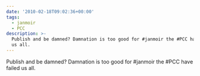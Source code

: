 ```yaml
---
date: '2010-02-18T09:02:36+00:00'
tags:
  - janmoir
  - PCC
description: >-
  Publish and be damned? Damnation is too good for #janmoir the #PCC have failed
  us all.
---
```

Publish and be damned? Damnation is too good for #janmoir the #PCC have failed us all.
